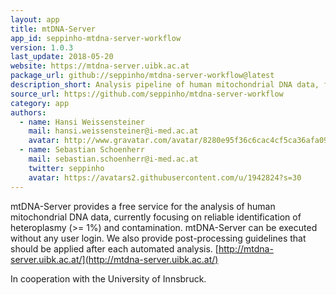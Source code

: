 ```yaml
---
layout: app
title: mtDNA-Server
app_id: seppinho-mtdna-server-workflow
version: 1.0.3
last_update: 2018-05-20
website: https://mtdna-server.uibk.ac.at
package_url: github://seppinho/mtdna-server-workflow@latest
description_short: Analysis pipeline of human mitochondrial DNA data, focusing on reliable identification of heteroplasmy and contamination.
source_url: https://github.com/seppinho/mtdna-server-workflow
category: app
authors:
  - name: Hansi Weissensteiner
    mail: hansi.weissensteiner@i-med.ac.at
    avatar: http://www.gravatar.com/avatar/8280e95f36c6cac4cf5ca36afa0952e6?s=30
  - name: Sebastian Schoenherr
    mail: sebastian.schoenherr@i-med.ac.at
    twitter: seppinho
    avatar: https://avatars2.githubusercontent.com/u/1942824?s=30
---
```


mtDNA-Server provides a free service for the analysis of human mitochondrial DNA data, currently focusing on reliable identification of heteroplasmy (>= 1%) and contamination. mtDNA-Server can be executed without any user login. We also provide post-processing guidelines that should be applied after each automated analysis. [http://mtdna-server.uibk.ac.at/](http://mtdna-server.uibk.ac.at/)

In cooperation with the University of Innsbruck.
